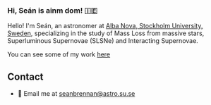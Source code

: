 ### Hi, Seán is ainm dom! :ireland:
 

Hello! I'm Seán, an astronomer at [Alba Nova, Stockholm University, Sweden](https://www.albanova.se/), specializing in the study of Mass Loss from massive stars, Superluminous Supernovae (SLSNe) and Interacting Supernovae.

You can see some of my work [here](https://ui.adsabs.harvard.edu/search/filter_database_fq_database=AND&filter_database_fq_database=database%3A%22astronomy%22&fq=%7B!type%3Daqp%20v%3D%24fq_database%7D&fq=%7B!type%3Daqp%20v%3D%24fq_author%7D&fq_author=(((author_facet_hier%3A%221%2FBrennan%2C%20S%2FBrennan%2C%20S%22%20OR%20author_facet_hier%3A%221%2FBrennan%2C%20S%2FBrennan%2C%20S%20%20J%22%20OR%20author_facet_hier%3A%221%2FBrennan%2C%20S%2FBrennan%2C%20Sean%22))%20OR%20author_facet_hier%3A%221%2FBrennan%2C%20S%2FBrennan%2C%20S%22%20OR%20author_facet_hier%3A%221%2FBrennan%2C%20S%2FBrennan%2C%20S%20%20J%22)&fq_database=(database%3A%22astronomy%22)&p_=0&q=%20%20author%3A%22%5ES.%20J.%20Brennan%22&sort=date%20desc%2C%20bibcode%20desc)


## Contact

- 📧 Email me at [seanbrennan@astro.su.se](mailto:seanbrennan@astro.su.se)

